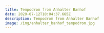 ```yaml
---
title: Tempodrom from Anhalter Banhof
date: 2020-07-12T10:04:37.665Z
description: Tempodrom from Anhalter Banhof
image: /img/anhalter_banhof_tempodrom.jpg
---
```

